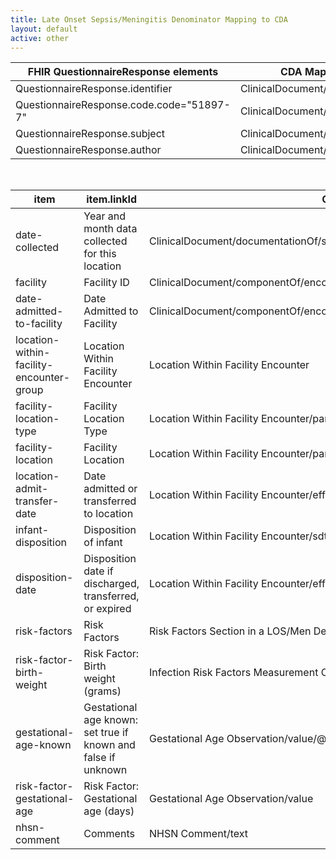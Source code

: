 ```yaml
---
title: Late Onset Sepsis/Meningitis Denominator Mapping to CDA
layout: default
active: other
---
```


<!-- { :.no_toc } -->

<!-- TOC  the css styling for this is \pages\assets\css\project.css under 'markdown-toc'-->

<!-- * Do not remove this line (it will not be displayed)
{:toc} -->

<!-- end TOC -->

<table class="codes">
  <thead>
    <tr>
      <th>FHIR QuestionnaireResponse elements</th>
      <th>CDA Mapping</th>
    </tr>
  </thead>
  <tbody>
    <tr>
      <td>QuestionnaireResponse.identifier</td>
      <td>ClinicalDocument/id</td>
    </tr>
    <tr>
      <td>QuestionnaireResponse.code.code="51897-7"</td>
      <td>ClinicalDocument/code</td>
    </tr>
    <tr>
      <td>QuestionnaireResponse.subject</td>
      <td>ClinicalDocument/recordTarget</td>
    </tr>
    <tr>
      <td>QuestionnaireResponse.author</td>
      <td>ClinicalDocument/author</td>
    </tr>
  </tbody>
</table>

<br/>

<table class="codes">
  <thead>
    <tr>
      <th>item</th>
      <th>item.linkId</th>
      <th>CDA Mapping</th>
    </tr>
  </thead>
  <tbody>
    <tr>
      <td>date-collected</td>
      <td>Year and month data collected for this location</td>
      <td>ClinicalDocument/documentationOf/serviceEvent/effectiveTime</td>
    </tr>
    <tr>
      <td>facility</td>
      <td>Facility ID</td>
      <td>ClinicalDocument/componentOf/encompassingEncounter/location/healthCareFacility/id</td>
    </tr>
    <tr>
      <td>date-admitted-to-facility</td>
      <td>Date Admitted to Facility</td>
      <td>ClinicalDocument/componentOf/encompassingEncounter/effectiveTime</td>
    </tr>
    <tr>
      <td>location-within-facility-encounter-group</td>
      <td>Location Within Facility Encounter</td>
      <td>Location Within Facility Encounter</td>
    </tr>
    <tr>
      <td>facility-location-type</td>
      <td>Facility Location Type</td>
      <td>Location Within Facility Encounter/participant/participantRole/code</td>
    </tr>
    <tr>
      <td>facility-location</td>
      <td>Facility Location</td>
      <td>Location Within Facility Encounter/participant/participantRole/id</td>
    </tr>
    <tr>
      <td>location-admit-transfer-date</td>
      <td>Date admitted or transferred to location</td>
      <td>Location Within Facility Encounter/effectiveTime/low</td>
    </tr>
    <tr>
      <td>infant-disposition</td>
      <td>Disposition of infant</td>
      <td>Location Within Facility Encounter/sdtc:dischargeDispositionCode</td>
    </tr>
    <tr>
      <td>disposition-date</td>
      <td>Disposition date if discharged, transferred, or expired</td>
      <td>Location Within Facility Encounter/effectiveTime/high</td>
    </tr>
    <tr>
      <td>risk-factors</td>
      <td>Risk Factors</td>
      <td>Risk Factors Section in a LOS/Men Denominator</td>
    </tr>
    <tr>
      <td>risk-factor-birth-weight</td>
      <td>Risk Factor: Birth weight (grams)</td>
      <td>Infection Risk Factors Measurement Observation/value</td>
    </tr>
    <tr>
      <td>gestational-age-known</td>
      <td>Gestational age known: set true if known and false if unknown</td>
      <td>Gestational Age Observation/value/@nullFlavor="UNK"</td>
    </tr>
    <tr>
      <td>risk-factor-gestational-age</td>
      <td>Risk Factor: Gestational age (days)</td>
      <td>Gestational Age Observation/value</td>
    </tr>
    <tr>
      <td>nhsn-comment</td>
      <td>Comments</td>
      <td>NHSN Comment/text</td>
    </tr>
  </tbody>
</table>